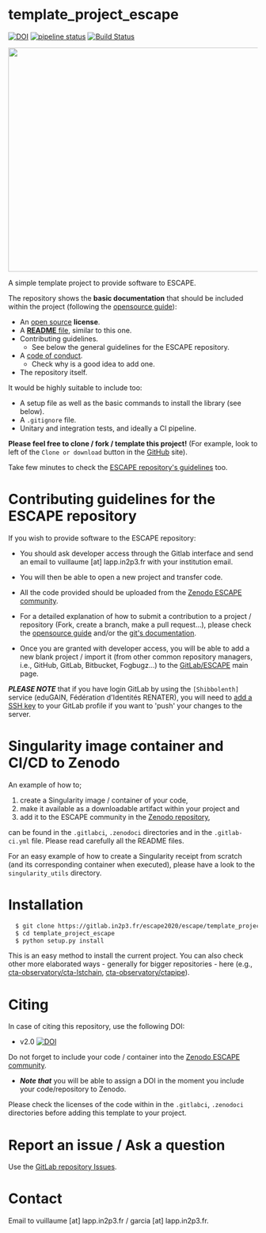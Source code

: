# template_project_escape 
[![DOI](https://zenodo.org/badge/DOI/10.5281/zenodo.3884963.svg)](https://doi.org/10.5281/zenodo.3884963) 
[![pipeline status](https://gitlab.in2p3.fr/escape2020/escape/template_project_escape/badges/master/pipeline.svg)](
https://gitlab.in2p3.fr/escape2020/escape/template_project_escape/-/commits/master)
[![Build Status](https://travis-ci.com/garciagenrique/template_project_escape.svg?branch=master)](
https://travis-ci.com/garciagenrique/template_project_escape)


<p align="center">
   <img src="https://cdn.eso.org/images/large/ann18084a.jpg" width="640" height="453"/>
</p>

A simple template project to provide software to ESCAPE.

The repository shows the **basic documentation** that should be included within the project (following the 
[opensource guide](https://opensource.guide/starting-a-project/)):

* An [open source](https://help.github.com/en/github/creating-cloning-and-archiving-repositories/licensing-a-repository#where-does-the-license-live-on-my-repository)
 **license**.
* A [**README** file](https://help.github.com/en/github/getting-started-with-github/create-a-repo#commit-your-first-change),
 similar to this one. 
* Contributing guidelines. 
    - See below the general guidelines for the ESCAPE repository.
* A [code of conduct](https://opensource.guide/code-of-conduct/).
    - Check why is a good idea to add one.
* The repository itself.

It would be highly suitable to include too:
   - A setup file as well as the basic commands to install the library (see below).
   - A `.gitignore` file.
   - Unitary and integration tests, and ideally a CI pipeline.
   
**Please feel free to clone / fork / template this project!** (For example, look to left of the 
`Clone or download` button in the [GitHub](https://github.com/garciagenrique/template_project_escape) site).

Take few minutes to check the [ESCAPE repository's guidelines](https://gitlab.in2p3.fr/escape2020/guidelines) too.

# Contributing guidelines for the ESCAPE repository

If you wish to provide software to the ESCAPE repository: 

 - You should ask developer access through the Gitlab interface and send an email to vuillaume [at] lapp.in2p3.fr with
  your institution email.

 - You will then be able to open a new project and transfer code.

 - All the code provided should be uploaded from the [Zenodo ESCAPE community](https://zenodo.org/communities/escape2020/). 

 - For a detailed explanation of how to submit a contribution to a project / repository (Fork, create a branch, make
  a pull request...), please check the [opensource guide](https://opensource.guide/how-to-contribute/#how-to-submit-a-contribution) 
  and/or the [git's documentation](https://git-scm.com/doc).

 - Once you are granted with developer access, you will be able to add a new blank project / import it (from other
  common repository managers, i.e., GitHub, GitLab, Bitbucket, Fogbugz...) to the
   [GitLab/ESCAPE](https://gitlab.in2p3.fr/escape2020) main page.

***PLEASE NOTE*** that if you have login GitLab by using the `[Shibbolenth]` service (eduGAIN, Fédération d'Identités 
RENATER), you will need to [add a SSH key](https://gitlab.in2p3.fr/help/ssh/README#generating-a-new-ssh-key-pair) to 
your GitLab profile if you want to 'push' your changes to the server. 

# Singularity image container and CI/CD to Zenodo

An example of how to; 
 1. create a Singularity image / container of your code, 
 2. make it available as a downloadable artifact within your project and 
 3. add it to the ESCAPE community in the [Zenodo repository](https://zenodo.org/communities/escape2020), 
 
can be found in the `.gitlabci`, `.zenodoci` directories and in the `.gitlab-ci.yml` file. Please read carefully 
all the README files.  

For an easy example of how to create a Singularity receipt from scratch (and its corresponding container when executed),
please have a look to the `singularity_utils` directory. 

# Installation

```sh
  $ git clone https://gitlab.in2p3.fr/escape2020/escape/template_project_escape.git
  $ cd template_project_escape
  $ python setup.py install
``` 

This is an easy method to install the current project. 
You can also check other more elaborated ways - generally for bigger repositories - here (e.g.,
 [cta-observatory/cta-lstchain](https://github.com/cta-observatory/cta-lstchain), 
 [cta-observatory/ctapipe](https://github.com/cta-observatory/ctapipe)).

# Citing 
In case of citing this repository, use the following DOI:
 - v2.0 [![DOI](https://zenodo.org/badge/DOI/10.5281/zenodo.3884963.svg)](https://doi.org/10.5281/zenodo.3884963)

Do not forget to include your code / container into the [Zenodo ESCAPE community](https://zenodo.org/communities/escape2020/). 
 - ***Note that*** you will be able to assign a DOI in the moment you include your code/repository to Zenodo. 
 
Please check the licenses of the code within in the `.gitlabci`, `.zenodoci` directories before adding this template 
to your project.

# Report an issue / Ask a question
Use the [GitLab repository Issues](https://gitlab.in2p3.fr/escape2020/escape/template_project_escape/-/issues).

# Contact
Email to vuillaume [at] lapp.in2p3.fr / garcia [at] lapp.in2p3.fr.
